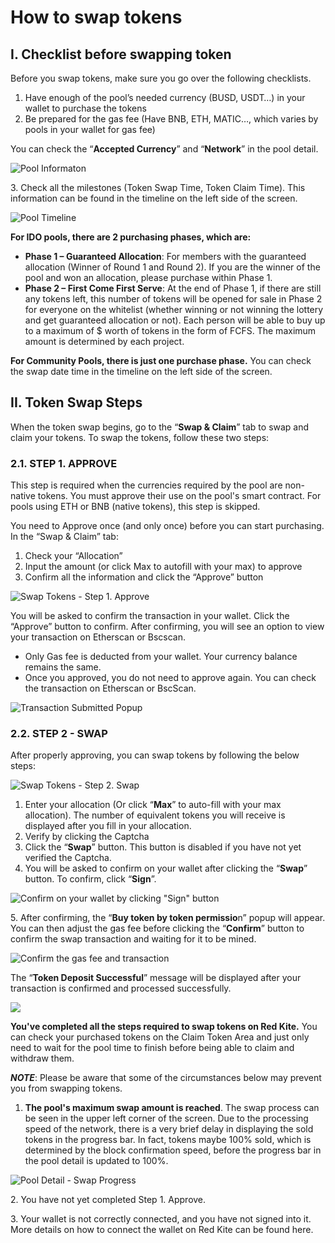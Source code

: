 # How to swap tokens

## **I. Checklist before swapping token**

Before you swap tokens, make sure you go over the following checklists.

1. Have enough of the pool’s needed currency (BUSD, USDT…) in your wallet to purchase the tokens
2. Be prepared for the gas fee (Have BNB, ETH, MATIC…, which varies by pools in your wallet for gas fee)

You can check the “**Accepted Currency**” and “**Network**” in the pool detail.

![Pool Informaton](<../.gitbook/assets/0 (4)>)

3\. Check all the milestones (Token Swap Time, Token Claim Time). This information can be found in the timeline on the left side of the screen.

![Pool Timeline](../.gitbook/assets/1)

**For IDO pools, there are 2 purchasing phases, which are:**

* **Phase 1 – Guaranteed Allocation**: For members with the guaranteed allocation (Winner of Round 1 and Round 2). If you are the winner of the pool and won an allocation, please purchase within Phase 1.
* **Phase 2 – First Come First Serve**: At the end of Phase 1, if there are still any tokens left, this number of tokens will be opened for sale in Phase 2 for everyone on the whitelist (whether winning or not winning the lottery and get guaranteed allocation or not). Each person will be able to buy up to a maximum of $ worth of tokens in the form of FCFS. The maximum amount is determined by each project.

**For Community Pools, there is just one purchase phase.** You can check the swap date time in the timeline on the left side of the screen.

## **II. Token Swap Steps**

When the token swap begins, go to the “**Swap & Claim**” tab to swap and claim your tokens. To swap the tokens, follow these two steps:

### **2.1.  STEP 1. APPROVE**

This step is required when the currencies required by the pool are non-native tokens. You must approve their use on the pool's smart contract. For pools using ETH or BNB (native tokens), this step is skipped.

You need to Approve once (and only once) before you can start purchasing. In the “Swap & Claim” tab:

1. Check your “Allocation”
2. Input the amount (or click Max to autofill with your max) to approve
3. Confirm all the information and click the “Approve” button

![Swap Tokens - Step 1. Approve](<../.gitbook/assets/2 (3)>)

You will be asked to confirm the transaction in your wallet. Click the “Approve” button to confirm. After confirming, you will see an option to view your transaction on Etherscan or Bscscan.

* Only Gas fee is deducted from your wallet. Your currency balance remains the same.
* Once you approved, you do not need to approve again. You can check the transaction on Etherscan or BscScan.

![Transaction Submitted Popup](../.gitbook/assets/Screenshot\_44.png)

### **2.2. STEP 2 - SWAP**

After properly approving, you can swap tokens by following the below steps:

![Swap Tokens - Step 2. Swap](<../.gitbook/assets/4 (3)>)

1. Enter your allocation (Or click “**Max**” to auto-fill with your max allocation). The number of equivalent tokens you will receive is displayed after you fill in your allocation.
2. Verify by clicking the Captcha
3. Click the “**Swap**” button. This button is disabled if you have not yet verified the Captcha.
4. You will be asked to confirm on your wallet after clicking the “**Swap**” button. To confirm, click “**Sign**”.

![Confirm on your wallet by clicking "Sign" button](../.gitbook/assets/5)

5\. After confirming, the “**Buy token by token permissio**n” popup will appear. You can then adjust the gas fee before clicking the “**Confirm**” button to confirm the swap transaction and waiting for it to be mined.

![Confirm the gas fee and transaction](../.gitbook/assets/6)

The “**Token Deposit Successful**” message will be displayed after your transaction is confirmed and processed successfully.

![](<../.gitbook/assets/7 (1)>)

**You've completed all the steps required to swap tokens on Red Kite.** You can check your purchased tokens on the Claim Token Area and just only need to wait for the pool time to finish before being able to claim and withdraw them.

_**NOTE**_: Please be aware that some of the circumstances below may prevent you from swapping tokens.

1. **The pool's maximum swap amount is reached**. The swap process can be seen in the upper left corner of the screen. Due to the processing speed of the network, there is a very brief delay in displaying the sold tokens in the progress bar. In fact, tokens maybe 100% sold, which is determined by the block confirmation speed, before the progress bar in the pool detail is updated to 100%.

![Pool Detail - Swap Progress](../.gitbook/assets/8)

2\. You have not yet completed Step 1. Approve.

3\. Your wallet is not correctly connected, and you have not signed into it. More details on how to connect the wallet on Red Kite can be found here.
